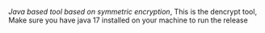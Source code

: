 *Java based tool based on symmetric encryption*,
This is the dencrypt tool,
Make sure you have java 17 installed on your machine to run the release
